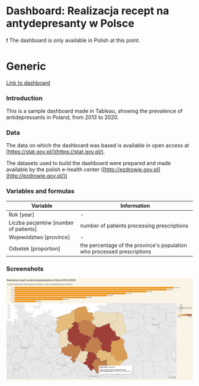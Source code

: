 # Dashboard: Realizacja recept na antydepresanty w Polsce

<aside>
❗ The dashboard is only available in Polish at this point.

</aside>

# Generic

[Link to dashboard](https://public.tableau.com/shared/36TFGCKSF?:display_count=n&:origin=viz_share_link)

### Introduction

This is a sample dashboard made in Tableau, showing the prevalence of antidepressants in Poland, from 2013 to 2020.

### Data

The data on which the dashboard was based is available in open access at [https://stat.gov.pl/](https://stat.gov.pl/).

The datasets used to build the dashboard were prepared and made available by the polish e-health center ([http://ezdrowie.gov.pl](http://ezdrowie.gov.pl/))

### Variables and formulas

| Variable | Information |
| --- | --- |
| Rok [year] | - |
| Liczba pacjentów [number of patients] | number of patients processing prescriptions |
| Województwo [province] | - |
| Odsetek [proportion] | the percentage of the province's population who processed prescriptions |

### Screenshots

![dashboard.png](dashboard.png)
